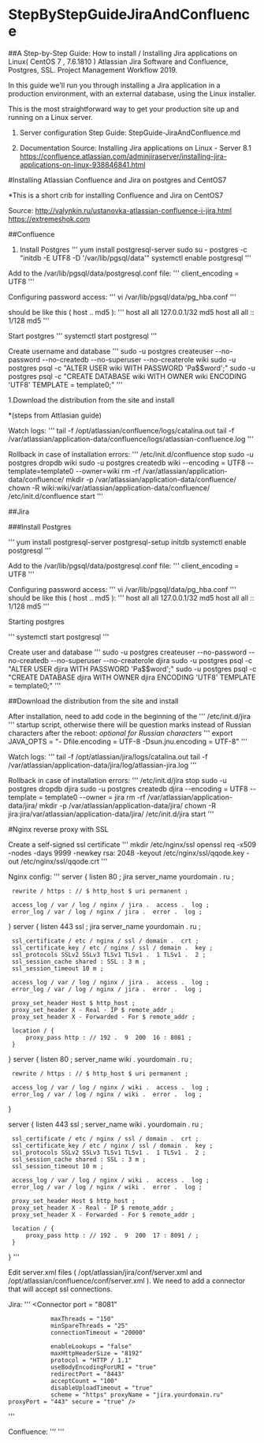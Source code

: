 # StepByStepGuideJiraAndConfluence

##A Step-by-Step Guide: How to install / Installing Jira applications on Linux( CentOS 7 , 7.6.1810 ) Atlassian Jira Software and Confluence, Postgres, SSL. Project Management Workflow 2019. 

In this guide we'll run you through installing a Jira application in a production environment, with an external database, using the Linux installer.

This is the most straightforward way to get your production site up and running on a Linux server.

1. Server configuration Step Guide: 
StepGuide-JiraAndConfluence.md

2. Documentation Source: Installing Jira applications on Linux - Server 8.1 
https://confluence.atlassian.com/adminjiraserver/installing-jira-applications-on-linux-938846841.html

#Installing Atlassian Confluence and Jira on postgres and CentOS7

*This is a short crib for installing Confluence and Jira on CentOS7

Source: 
http://valynkin.ru/ustanovka-atlassian-confluence-i-jira.html
https://extremeshok.com

##Confluence

1. Install Postgres
'''
yum install postgresql-server
sudo su - postgres -c "initdb -E UTF8 -D '/var/lib/pgsql/data'"
systemctl enable postgresql
'''

Add to the /var/lib/pgsql/data/postgresql.conf file:
'''
client_encoding = UTF8
'''
  
Configuring password access:
'''
vi /var/lib/pgsql/data/pg_hba.conf
'''
  
should be like this ( host .. md5 ):
'''
host all all 127.0.0.1/32 md5
host all all :: 1/128 md5
'''
  
Start postgres
'''
systemctl start postgresql
'''
  
Create username and database
'''
sudo -u postgres createuser --no-password --no-createdb --no-superuser --no-createrole wiki
sudo -u postgres psql -c "ALTER USER wiki WITH PASSWORD 'Pa$$word';"
sudo -u postgres psql -c "CREATE DATABASE wiki WITH OWNER wiki ENCODING 'UTF8' TEMPLATE = template0;"
'''
  
1.Download the distribution from the site and install

*(steps from Attlasian guide)

Watch logs:
'''
tail -f /opt/atlassian/confluence/logs/catalina.out
tail -f /var/atlassian/application-data/confluence/logs/atlassian-confluence.log
'''
  
Rollback in case of installation errors:
'''
/etc/init.d/confluence stop
 sudo -u postgres dropdb wiki
 sudo -u postgres createdb wiki --encoding = UTF8 --template=template0 --owner=wiki
 rm -rf /var/atlassian/application-data/confluence/
 mkdir -p /var/atlassian/application-data/confluence/
 chown -R wiki:wiki/var/atlassian/application-data/confluence/
 /etc/init.d/confluence start
'''
  
##Jira

###Install Postgres

'''
yum install postgresql-server
postgresql-setup initdb
systemctl enable postgresql
'''
  
Add to the /var/lib/pgsql/data/postgresql.conf file:
'''
client_encoding = UTF8
'''

Configuring password access:
'''
vi /var/lib/pgsql/data/pg_hba.conf
'''
should be like this ( host .. md5 ):
'''
host    all     all     127.0.0.1/32    md5
host    all     all     :: 1/128        md5
'''
  
Starting postgres

'''
systemctl start postgresql
'''

Create user and database
'''
sudo -u postgres createuser --no-password --no-createdb --no-superuser --no-createrole djira
 sudo -u postgres psql -c "ALTER USER djira WITH PASSWORD 'Pa$$word';"
 sudo -u postgres psql -c "CREATE DATABASE djira WITH OWNER djira ENCODING 'UTF8' TEMPLATE = template0;"
'''
  
##Download the distribution from the site and install

After installation, need to add code in the beginning of the 
'''
/etc/init.d/jira
'''
startup script, otherwise there will be question marks instead of Russian characters after the reboot:
*optional for Russian characters*
'''
export JAVA_OPTS = "- Dfile.encoding = UTF-8 -Dsun.jnu.encoding = UTF-8"
'''
  
Watch logs:
'''
tail -f /opt/atlassian/jira/logs/catalina.out
tail -f /var/atlassian/application-data/jira/log/atlassian-jira.log
'''
  
Rollback in case of installation errors:
'''
/etc/init.d/jira stop
 sudo -u postgres dropdb djira
 sudo -u postgres createdb djira --encoding = UTF8 --template = template0 --owner = jira
 rm -rf /var/atlassian/application-data/jira/
 mkdir -p /var/atlassian/application-data/jira/
 chown -R jira:jira/var/atlassian/application-data/jira/
 /etc/init.d/jira start
'''
  
#Nginx reverse proxy with SSL

Create a self-signed ssl certificate
'''
mkdir /etc/nginx/ssl
openssl req -x509 -nodes -days 9999 -newkey rsa: 2048 -keyout /etc/nginx/ssl/qqode.key -out /etc/nginx/ssl/qqode.crt
'''
  
Nginx config:
'''
 server {
     listen 80 ;
     jira server_name  yourdomain .  ru ;

     rewrite / https : // $ http_host $ uri permanent ;

     access_log / var / log / nginx / jira .  access .  log ;
     error_log / var / log / nginx / jira .  error .  log ;
 }
 server {
     listen 443 ssl ;
     jira server_name  yourdomain .  ru ;

     ssl_certificate / etc / nginx / ssl / domain .  crt ;
     ssl_certificate_key / etc / nginx / ssl / domain .  key ;
     ssl_protocols SSLv2 SSLv3 TLSv1 TLSv1 .  1 TLSv1 .  2 ;
     ssl_session_cache shared : SSL : 3 m ;
     ssl_session_timeout 10 m ;

     access_log / var / log / nginx / jira .  access .  log ;
     error_log / var / log / nginx / jira .  error .  log ;

     proxy_set_header Host $ http_host ;
     proxy_set_header X - Real - IP $ remote_addr ;
     proxy_set_header X - Forwarded - For $ remote_addr ;

     location / {
         proxy_pass http : // 192 .  9  200  16 : 8081 ;
     }
 }
 server {
     listen 80 ;
     server_name wiki .  yourdomain .  ru ;

     rewrite / https : // $ http_host $ uri permanent ;

     access_log / var / log / nginx / wiki .  access .  log ;
     error_log / var / log / nginx / wiki .  error .  log ;
 }

 server {
     listen 443 ssl ;
     server_name wiki .  yourdomain .  ru ;

     ssl_certificate / etc / nginx / ssl / domain .  crt ;
     ssl_certificate_key / etc / nginx / ssl / domain .  key ;
     ssl_protocols SSLv2 SSLv3 TLSv1 TLSv1 .  1 TLSv1 .  2 ;
     ssl_session_cache shared : SSL : 3 m ;
     ssl_session_timeout 10 m ;

     access_log / var / log / nginx / wiki .  access .  log ;
     error_log / var / log / nginx / wiki .  error .  log ;

     proxy_set_header Host $ http_host ;
     proxy_set_header X - Real - IP $ remote_addr ;
     proxy_set_header X - Forwarded - For $ remote_addr ;

     location / {
         proxy_pass http : // 192 .  9  200  17 : 8091 / ;
     }
 }
'''

Edit server.xml files ( 
/opt/atlassian/jira/conf/server.xml
and
/opt/atlassian/confluence/conf/server.xml
). 
We need to add a connector that will accept ssl connections.

Jira:
 '''
<Connector port = "8081"

                maxThreads = "150"
                minSpareThreads = "25"
                connectionTimeout = "20000"

                enableLookups = "false"
                maxHttpHeaderSize = "8192"
                protocol = "HTTP / 1.1"
                useBodyEncodingForURI = "true"
                redirectPort = "8443"
                acceptCount = "100"
                disableUploadTimeout = "true"
                scheme = "https" proxyName = "jira.yourdomain.ru" proxyPort = "443" secure = "true" />
'''
  
Confluence:
'''
<Connector port = "8091"
            maxThreads = "48"
            minSpareThreads = "10"
            connectionTimeout = "20000"
            enableLookups = "false"
            maxHttpHeaderSize = "8192"
            protocol = "HTTP / 1.1"
            useBodyEncodingForURI = "true"
            redirectPort = "8443"
            acceptCount = "10"
            URIEncoding = "UTF-8"
            disableUploadTimeout = "true"
            scheme = "https" proxyName = "wiki.yourdomain.ru" proxyPort = "443" secure = "true" />
'''
  
